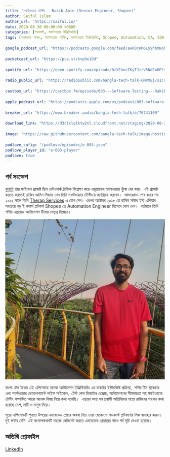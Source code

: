```yaml
---
title: "সফটওয়্যার টেস্টিং - Rakib Amin (Senior Engineer, Shopee)"
author: Saiful Islam
author_url: 'https://saiful.io/'
date: 2020-08-30 00:00:00 +0600
categories: [পডকাস্ট, সফটওয়্যার ইঞ্জিনিয়ারিং]
tags: [অনাড়ম্বর আড্ডা, সফটওয়্যার টেস্টিং, সফটওয়্যার ইঞ্জিনিয়ারিং, Shopee, Automation, QA, SQA]

google_podcast_url: "https://podcasts.google.com/feed/aHR0cHM6Ly9hbmNob3IuZm0vcy8yY2FkMzY5MC9wb2RjYXN0L3Jzcw/episode/YWQwN2I4ZDEtNTQ0Zi00NTc3LTgwZTUtYzc3MjU0OTYwZjc1?sa=X&ved=2ahUKEwjynL-rmMHrAhXlg-YKHS0JC-AQkfYCegQIARAF"

pocketcast_url: "https://pca.st/kvp9e10d"

spotify_url: "https://open.spotify.com/episode/0rXEnncZKyTJirV5NdE4HP?si=S_yoDB2mTs-s7QqBDek5wA"

radio_public_url: "https://radiopublic.com/bangla-tech-talk-GMVmBj/s1!d1ff6"

castbox_url: "https://castbox.fm/episode/003---Software-Testing---Rakib-Amin-(Senior-Engineer%2C-Shopee)-id3149130-id301808553"

apple_podcast_url: "https://podcasts.apple.com/us/podcast/003-software-testing-rakib-amin-senior-engineer-shopee/id1524690178?i=1000489459425&mt=2&app=podcast"

breaker_url: "https://www.breaker.audio/bangla-tech-talk/e/70741109"

download_link: "https://d3ctxlq1ktw2nl.cloudfront.net/staging/2020-08-28/5514cfa791cbb3ad8416ef120bb131f3.m4a"

image: "https://raw.githubusercontent.com/bangla-tech-talk/image-hosting/master/rakibamin.jpg"

podlove_cofig: "/podlove/episodes/e-003.json"
podlove_player_id: "e-003-player"
podlove: true
---
```

## পর্ব সংক্ষেপ 

[বুয়েটে](https://www.buet.ac.bd/) তার ফাইনাল প্রজেক্ট ছিল নেটওয়ার্ক ট্রাফিক বিশ্লেষণ করে এন্ড্রয়েডের ম্যালওয়্যার খুঁজে বের করা। এই প্রজেক্ট করতে করতেই রাকিব আমিন সিদ্ধান্ত নেন তিনি সফটওয়্যার টেস্টিংয়ে ক্যারিয়ার করবেন।  আন্ডারগ্রাড শেষ করার পর ২০১৫ সালে তিনি [Therap Services](https://www.therapservices.net/) এ যোগ দেন। এরপর অক্টোবর ২০১৮ তে রাকিব সাউথ ইস্ট এশিয়ার সবচেয়ে বড় ই কমার্স প্লাটফর্ম Shopee তে Automation Engineer হিসেবে যোগ দেন।  বর্তমানে তিনি শপির এন্ড্রয়েড অটোমেশন টিমের নেতৃত্ব দিচ্ছেন।

![Rakib Amin](https://raw.githubusercontent.com/bangla-tech-talk/image-hosting/master/rakibamin.jpg)

বাংলা টেক টকের এই এপিসোডে আমরা অটোমেশন ইঞ্জিনিয়ারিং এর চাকরির ইন্টারভিউ প্রক্রিয়া,   শপির টিম স্ট্রাকচার এবং সফটওয়্যার ডেভেলপমেন্ট লাইফ সাইকেল,  টেস্ট কেস ডিজাইন এপ্রোচ, অটোমেশনের সীমাবদ্ধতা সহ সফটওয়্যার টেস্টিং সম্পর্কিত আরো অনেক বিষয় নিয়ে কথা বলেছি।  এছাড়া অন্য সব প্রবাসী অতিথিদের মতো রাকিবের সাথেও কথা হয়েছে দেশ, মাটি ও মানুষ নিয়ে। 

পুরো এপিসোডটি শুনতে উপরের এমবেডেড প্লেয়ার অথবা নিচে দেয়া যেকোনো পডকাস্ট প্লাটফর্মের লিঙ্ক ব্যবাহার করুন। দুই ঘণ্টার বেশি  এই কথোপকথনটি সহজে নেভিগেট করতে এমবেডেড প্লেয়ারের সাথে পর্ব সূচি দেওয়া হয়েছে।

## অতিথি প্রোফাইল
[LinkedIn](https://www.linkedin.com/in/rakibamin/)
